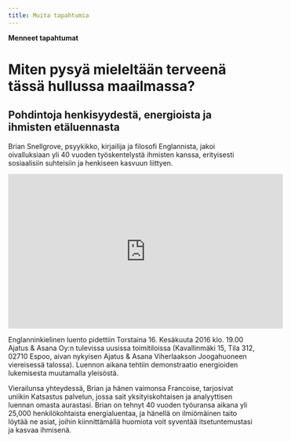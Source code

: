 ```yaml
---
title: Muita tapahtumia
---
```

**Menneet tapahtumat**


Miten pysyä mieleltään terveenä tässä hullussa maailmassa?
==========================================================

Pohdintoja henkisyydestä, energioista ja ihmisten etäluennasta
-------------------------------------------------------------

Brian Snellgrove, psyykikko, kirjailija ja filosofi Englannista, jakoi oivalluksiaan yli 40 vuoden työskentelystä ihmisten kanssa, erityisesti sosiaalisiin suhteisiin ja henkiseen kasvuun liittyen.

<iframe width="560" height="315" src="https://www.youtube.com/embed/y_Ryo90xdX8" frameborder="0" allowfullscreen></iframe>

Englanninkielinen luento pidettiin Torstaina 16. Kesäkuuta 2016 klo. 19.00 Ajatus & Asana Oy:n tulevissa uusissa toimitiloissa  (Kavallinmäki 15, Tila 312, 02710 Espoo, aivan nykyisen Ajatus & Asana Viherlaakson Joogahuoneen viereisessä talossa). Luennon aikana tehtiin demonstraatio energioiden lukemisesta muutamalla yleisöstä. 

Vierailunsa yhteydessä, Brian ja hänen vaimonsa Francoise, tarjosivat uniikin Katsastus palvelun, jossa sait yksityiskohtaisen ja analyyttisen luennan omasta aurastasi. Brian on tehnyt 40 vuoden työuransa aikana yli 25,000 henkilökohtaista energialuentaa, ja hänellä on ilmiömäinen taito löytää ne asiat, joihin kiinnittämällä huomiota voit syventää itsetuntemustasi ja kasvaa ihmisenä.


<p><p>

